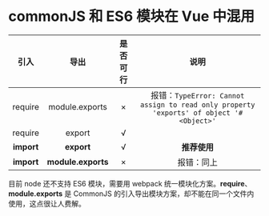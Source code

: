 # commonJS 和 ES6 模块在 Vue 中混用

|    引入    |        导出        | 是否可行 |                                          说明                                          |
| :--------: | :----------------: | :------: | :------------------------------------------------------------------------------------: |
|  require   |   module.exports   |    ×     | 报错：`TypeError: Cannot assign to read only property 'exports' of object '#<Object>'` |
|  require   |       export       |    √     |                                                                                        |
| **import** |     **export**     |    √     |                                      **推荐使用**                                      |
| **import** | **module.exports** |    ×     |                                       报错：同上                                       |

目前 node 还不支持 ES6 模块，需要用 webpack 统一模块化方案。**require**、**module.exports** 是 CommonJS 的引入导出模块方案，却不能在同一个文件内使用，这点很让人费解。
